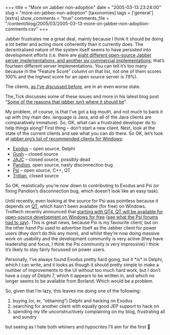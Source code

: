 +++
title = "More on Jabber non-adoption"
date = "2005-03-13 23:24:00"
slug = "more-on-jabber-non-adoption"
[taxonomies]
tags = ['general']
[extra]
show_comments = "true"
comments_file = "/content/blog/2005/03/2005-03-13-more-on-jabber-non-adoption-comments.csv"
+++

Jabber frustrates me a great deal, mainly because I think it should be doing a lot better and acting more coherently than it currently does. The decentralised nature of the system itself seems to have persisted into development efforts (i.e. there are [eight different open-source Jabber server implementations, and another six commercial implementations](http://www.jabber.org/software/servers.shtml); that’s fourteen different server implementations. You can tell it’s too many because in the “Feature Score” column on that list, not one of them scores 100% and the highest score for an open source server is 79%).

The clients, [as I’ve discussed before](http://philwilson.org/blog/2005/02/moving-to-jabber-in-workplace.html), are in an even worse state.

The\_Tick discusses some of these issues and more in his latest blog post “[Some of the reasons that jabber isn’t where it should be](http://brok3n.org/archives/000044.html)“.

My problem, of course, is that I’ve got a big mouth, and not much to back it up with (my main dev. language is Java, and all of the Java clients are comparatively immature). So, OK, what can a frustrated developer do to help things along? First thing – don’t start a new client. Next, look at the state of the current clients and see what you can do there. So OK, let’s look at [jabber.org’s list of recommended clients for Windows](http://www.jabber.org/software/clients.shtml):

- [Exodus](http://exodus.jabberstudio.org/) – open source, Delphi
- [Gush](http://2entwine.com/) – closed source
- [JAJC](http://jajc.ksn.ru/) – closed source, possibly dead
- [Pandion](http://www.pandion.be/), open source, nasty disconnection bug
- [Psi](http://psi.affinix.com/) – open source, C++, QT
- [Trillian](http://www.ceruleanstudios.com/), closed source

So OK, realistically you’re now down to contributing to Exodus and Psi (or fixing Pandion’s disconnection bug, which doesn’t look like an easy task).

Until recently, even looking at the source for Psi was pointless because it depends on [QT](http://www.trolltech.com/products/qt/ " Qt is a complete C++ application development framework."), which hasn’t been available (for free) on Windows. Trolltech recently announced that [starting with QT4, QT will be available for open-source development on Windows for free](http://www.trolltech.com/newsroom/announcements/00000192.html) ([see what the Psi forums had to say](http://psi.affinix.com/forums/index.php?act=ST&f=1&t=2491)). This is great news, because Psi is my favourite client; but on the other hand Psi used to advertise itself as the Jabber client for power users (they don’t do this any more), and whilst they’re now doing massive work on usability and the development community is very active (they have leadership and focus, I think the Psi community is very impressive) I think it’s likely to stay fairly focussed on power users.

Personally, I’ve always found Exodus pretty hard going, but it \*is\* in Delphi, which I can write, and it looks as though it should pretty simple to make a number of improvements to the UI without too much hard work, but I don’t have a copy of Delphi 7, which it appears to be written in, and which no longer seems to be available from Borland. Which would be a problem.

So, given that I’m lazy, this leaves me doing one of the following:

1. buying (or, er, “obtaining”) Delphi and hacking on Exodus
2. searching for another client with equally good JEP support to hack on
3. spending my life unconstructively complaining on my blog, frustrating all and sundry

but seeing as I hate both whiners and hypocrites I’ll aim for the first 🙂
